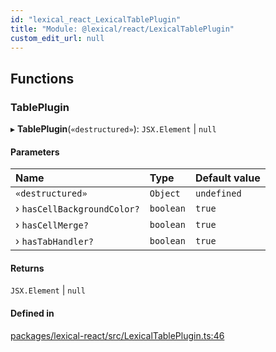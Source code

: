 ```yaml
---
id: "lexical_react_LexicalTablePlugin"
title: "Module: @lexical/react/LexicalTablePlugin"
custom_edit_url: null
---
```


## Functions

### TablePlugin

▸ **TablePlugin**(`«destructured»`): `JSX.Element` \| ``null``

#### Parameters

| Name | Type | Default value |
| :------ | :------ | :------ |
| `«destructured»` | `Object` | `undefined` |
| › `hasCellBackgroundColor?` | `boolean` | `true` |
| › `hasCellMerge?` | `boolean` | `true` |
| › `hasTabHandler?` | `boolean` | `true` |

#### Returns

`JSX.Element` \| ``null``

#### Defined in

[packages/lexical-react/src/LexicalTablePlugin.ts:46](https://github.com/facebook/lexical/tree/main/packages/lexical-react/src/LexicalTablePlugin.ts#L46)
